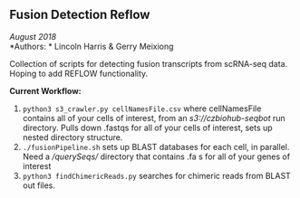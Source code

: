 
## Fusion Detection Reflow

*August 2018*                 
*Authors: * Lincoln Harris & Gerry Meixiong                   

Collection of scripts for detecting fusion transcripts from scRNA-seq data. Hoping to add REFLOW functionality. 

**Current Workflow:**
1. `python3 s3_crawler.py cellNamesFile.csv` where cellNamesFile contains all of your cells of interest, from an *s3://czbiohub-seqbot* run directory. Pulls down .fastqs for all of your cells of interest, sets up nested directory structure. 
2. `./fusionPipeline.sh` sets up BLAST databases for each cell, in parallel. Need a */querySeqs/* directory that contains .fa s for all of your genes of interest
3. `python3 findChimericReads.py` searches for chimeric reads from BLAST out files. 


